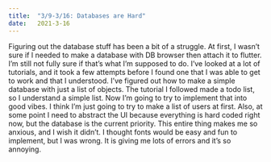 ```yaml
---
title:  "3/9-3/16: Databases are Hard"
date:   2021-3-16
---
```

Figuring out the database stuff has been a bit of a struggle. At first, I wasn’t sure if I needed to make a database with DB browser then attach it to flutter. I’m still not fully sure if that’s what I’m supposed to do. I’ve looked at a lot of tutorials, and it took a few attempts before I found one that I was able to get to work and that I understood. I’ve figured out how to make a simple database with just a list of objects. The tutorial I followed made a todo list, so I understand a simple list. Now I’m going to try to implement that into good vibes. I think I’m just going to try to make a list of users at first. Also, at some point I need to abstract the UI because everything is hard coded right now, but the database is the current priority. This entire thing makes me so anxious, and I wish it didn’t. I thought fonts would be easy and fun to implement, but I was wrong. It is giving me lots of errors and it’s so annoying.